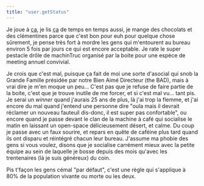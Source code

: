 ```yaml
---
title: "user.getStatus"
---
```


Je joue à [ça](http://untoldlegends.station.sony.com/brotherhoodoftheblade/),
je lis [ça](http://www.amazon.com/exec/obidos/tg/detail/-/0316769487?v=glance)
de temps en temps aussi, je mange des chocolats et des clémentines parce que
c'est bon pour euh pour quelque chose sûrement, je pense très fort à mordre
les gens qui m'entourent au bureau environ 5 fois par jours ce qui est encore
acceptable. Je rate le super pestacle drôle de machinTruc organisé par la
boite pour une espèce de meeting annuel convivial.

Je crois que c'est mal, puisque ça fait de moi une sorte d'asocial qui snob la
Grande Famille présidée par notre Bien Aimé Directeur (the BAD), mais à vrai
dire je m'en moque un peu... C'est pas que je refuse de faire partie de la
boite, c'est que je trouve inutile de me forcer, et si c'est mal vu... tant
pis. Je serai un _winner_ quand j'aurais 25 ans de plus, là j'ai trop la
flemme, et j'ai encore du mal quand j'entend une personne dire "oula mais il
devrait réclamer un nouveau fauteuil dis-donc, il est super pas confortable",
ou encore quand je passe devant le clan de la machine à café qui socialise le
matin en laissant un open-space délicieusement désert, et calme. Du coup je
passe avec un faux sourire, et repars en quête de caféine plus tard quand ils
ont disparu et réintégré chacun leur bureau. J'assume ma phobie des gens si
vous voulez, disons que je socialise carrément mieux avec la petite équipe au
sein de laquelle je bosse depuis des mois qu'avec les trentenaires (là je suis
généreux) du coin.

Pis t'façon les gens cémal "par défaut", c'est une règle qui s'applique à 80%
de la population vivante ou morte ou les deux.

